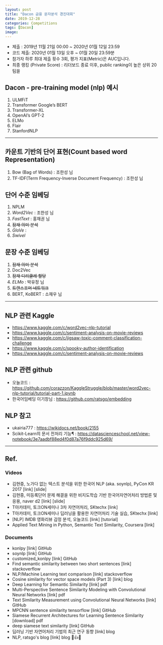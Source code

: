 ```yaml
---
layout: post
title: "Dacon 금융 문자분석 경진대회"
date: 2019-12-28
categories: Competitions
tags: [Dacon]
image:
---
```


- 제출 : 2019년 11월 21일 00:00 ~ 2020년 01월 12일 23:59
- 코드 제출: 2020년 01월 13일 오후 ~ 01월 20일 23:59분
- 참가자 하루 최대 제출 횟수 3회, 평가 지표(Metric)은 AUC입니다.
- 최종 랭킹 (Private Score) : 리더보드 종료 이후, public ranking이 높은 상위 20팀을

## Dacon - pre-training model (nlp) 예시
1. ULMFiT
2. Transformer Google’s BERT
3. Transformer-XL
4. OpenAI’s GPT-2
5. ELMo
6. Flair
7. StanfordNLP

***

## 카운트 기반의 단어 표현(Count based word Representation)
1. Bow (Bag of Words) : 조한성 님
2. TF-IDF(Term Frequency-Inverse Document Frequency) : 조한성 님

## 단어 수준 임베딩
1. NPLM
2. *Word2Vec* : 조한성 님
3. *FastText* : 홍재권 님
4. ~~잠재 의미 분석~~
5. *GloVe* :
6. *Swivel*

## 문장 수준 임베딩
1. ~~잠재 의미 분석~~
2. Doc2Vec
3. ~~잠재 디리클레 할당~~
4. *ELMo* : 박유정 님
5. ~~트랜스포머 네트워크~~
6. BERT, KoBERT : 소재우 님

***

## NLP 관련 Kaggle
* https://www.kaggle.com/c/word2vec-nlp-tutorial
* https://www.kaggle.com/c/sentiment-analysis-on-movie-reviews
* https://www.kaggle.com/c/jigsaw-toxic-comment-classification-challenge
* https://www.kaggle.com/c/spooky-author-identification
* https://www.kaggle.com/c/sentiment-analysis-on-movie-reviews

## NLP 관련 github
* 오늘코드 : https://github.com/corazzon/KaggleStruggle/blob/master/word2vec-nlp-tutorial/tutorial-part-1.ipynb
* 한국어임베딩 이기창님 : https://github.com/ratsgo/embedding

## NLP 참고
* ukairia777 : https://wikidocs.net/book/2155
* Scikit-Learn의 문서 전처리 기능¶ : https://datascienceschool.net/view-notebook/3e7aadbf88ed4f0d87a76f9ddc925d69/

***

## Ref.
### Videos
* 김현중, 노가다 없는 텍스트 분석을 위한 한국어 NLP (aka. soynlp), PyCon KR 2017 [link] [slide]
* 김현중, 미등록단어 문제 해결을 위한 비지도학습 기반 한국어자연어처리 방법론 및 응용, naver d2 [link] [slide]
* T아카데미, 토크ON세미나 3차 자연어처리, SKtechx [link]
* T아카데미, 토크ON세미나 딥러닝을 활용한 자연어처리 기술 실습, SKtechx [link]
* [NLP] IMDB 영화리뷰 감정 분석, 오늘코드 [link] [tutorial]
* Applied Text Mining in Python, Semantic Text Similarity, Coursera [link]

### Documents
* konlpy [link] GitHub
* soynlp [link] GitHub
* customized_konlpy [link] GitHub
* Find semantic similarity between two short sentences [link] stackoverflow
* NLP/Machine Learning text comparison [link] stackoverflow
* Cosine similarity for vector space models (Part 3) [link] blog
* Deep Learning for Semantic Similarity [link] pdf
* Multi-Perspective Sentence Similarity Modeling with Convolutional Neural Networks [link] pdf
* Text Similarity Measurement using Convolutional Neural Networks [link] GitHub
* MPCNN sentence similarity tensorflow [link] GitHub
* Siamese Recurrent Architectures for Learning Sentence Similarity [download] pdf
* deep siamese text similarity [link] GitHub
* 딥러닝 기반 자연어처리 기법의 최근 연구 동향 [link] blog
* NLP, ratsgo's blog [link] blog 💯👍🌟
